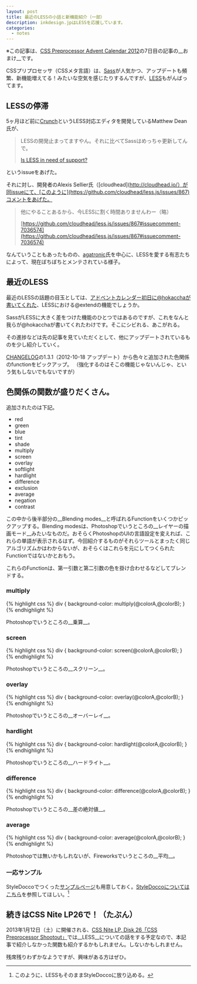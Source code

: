 ```yaml
---
layout: post
title: 最近のLESSの小話と新機能紹介（一部）
description: inkdesign.jpはLESSを応援しています。
categories:
  - notes
---
```


※この記事は、[CSS Preprocessor Advent Calendar 2012](http://www.adventar.org/calendars/1)の7日目の記事の__おまけ__です。

CSSプリプロセッサ（CSSメタ言語）は、[Sass](http://sass-lang.com/)が人気かつ、アップデートも頻繁、新機能増えてる！みたいな空気を感じたりするんですが、[LESS](http://lesscss.org/)もがんばってます。

## LESSの停滞

5ヶ月ほど前に[Crunch](http://crunchapp.net/)というLESS対応エディタを開発しているMatthew Dean氏が、

> LESSの開発止まってますやん。それに比べてSassはめっちゃ更新してんで。
>
> [Is LESS in need of support?](https://github.com/cloudhead/less.js/issues/867)

というissueをあげた。

それに対し、開発者のAlexis Sellier氏（[cloudhead](http://cloudhead.io/）が同issueにて、[このように](https://github.com/cloudhead/less.js/issues/867)コメントをあげた。

> 他にやることあるから、今LESSに割く時間ありませんわー（略）
>
> [https://github.com/cloudhead/less.js/issues/867#issuecomment-7036574](https://github.com/cloudhead/less.js/issues/867#issuecomment-7036574)

なんていうこともあったものの、[agatronic](https://github.com/agatronic)氏を中心に、LESSを愛する有志たちによって、現在ぼちぼちとメンテされている様子。

## 最近のLESS

最近のLESSの話題の目玉としては、[アドベントカレンダー初日に@hokacchaが書いてくれた](http://webtech-walker.com/archive/2012/12/less_extend.html)、LESSにおける@extendの機能でしょうか。

SassがLESSに大きく差をつけた機能のひとつではあるのですが、これをなんと我らが@hokacchaが書いてくれたわけです。そこにシビれる、あこがれる。

その進捗などは先の記事を見ていただくとして、他にアップデートされているものを少し紹介していく。

[CHANGELOG](https://github.com/cloudhead/less.js/blob/master/CHANGELOG.md)の1.3.1（2012-10-18 アップデート）から色々と追加された色関係のfunctionをピックアップ。
（強化するのはそこの機能じゃないんじゃ、という気もしないでもないですが）

## 色関係の関数が盛りだくさん。

追加されたのは下記。

- red
- green
- blue
- tint
- shade
- multiply
- screen
- overlay
- softlight
- hardlight
- difference
- exclusion
- average
- negation
- contrast

この中から後半部分の__Blending modes__と呼ばれるFunctionをいくつかピックアップする。Blending modesは、Photoshopでいうところの__レイヤーの描画モード__みたいなものだ。おそらくPhotoshopのUIの言語設定を変えれば、これらの単語が表示されるはず。今回紹介するものがそれらツールとまったく同じアルゴリズムかはわからないが、おそらくはこれらを元にしてつくられたFunctionではないかとおもう。

これらのFunctionは、第一引数と第二引数の色を掛け合わせるなどしてブレンドする。

### multiply

{% highlight css %}
div {
  background-color: multiply(@colorA,@colorB);
}
{% endhighlight %}

Photoshopでいうところの__乗算__。

### screen

{% highlight css %}
div {
  background-color: screen(@colorA,@colorB);
}
{% endhighlight %}

Photoshopでいうところの__スクリーン__。

### overlay

{% highlight css %}
div {
  background-color: overlay(@colorA,@colorB);
}
{% endhighlight %}

Photoshopでいうところの__オーバーレイ__。

### hardlight

{% highlight css %}
div {
  background-color: hardlight(@colorA,@colorB);
}
{% endhighlight %}

Photoshopでいうところの__ハードライト__。

### difference

{% highlight css %}
div {
  background-color: difference(@colorA,@colorB);
}
{% endhighlight %}

Photoshopでいうところの__差の絶対値__。

### average

{% highlight css %}
div {
  background-color: average(@colorA,@colorB);
}
{% endhighlight %}

Photoshopでは無いかもしれないが、Fireworksでいうところの__平均__。

### 一応サンプル

StyleDoccoでつくった[サンプルページ](/demo/less-new-colors/less.html)も用意しておく。[StyleDoccoについてはこちら](/notes/2012/12/07/css-preprocessor-styleguide.html)を参照してほしい。[^styledocco-less]

[^styledocco-less]: このように、LESSもそのままStyleDoccoに放り込める。

## 続きはCSS Nite LP26で！（たぶん）

2013年1月12日（土）に開催される、[CSS Nite LP, Disk 26「CSS Preprocessor Shootout」](http://lp26.cssnite.jp/)では__LESS__についての話をする予定なので、本記事で紹介しなかった関数も紹介するかもしれません。しないかもしれません。

残席残りわずかなようですが、興味がある方はぜひ。



